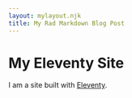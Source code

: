 ```yaml
---
layout: mylayout.njk
title: My Rad Markdown Blog Post
---
```

# My Eleventy Site

I am a site built with [Eleventy](https://www.11ty.io/).
